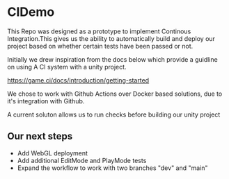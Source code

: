 # CIDemo

This Repo was designed as a prototype to implement Continous Integration.This gives us the ability to automatically build and deploy our project based on whether certain tests have been passed or not. 
 
Initially we drew inspiration from the docs below which provide a guidline on using A CI system with a unity project.  

https://game.ci/docs/introduction/getting-started

We chose to work with Github Actions over Docker based solutions, due to it's integration with Github.

A current soluton allows us to run checks before building our unity project

## Our next steps
- Add WebGL deployment
- Add additional EditMode and PlayMode tests
- Expand the workflow to work with two branches "dev" and "main" 
  
